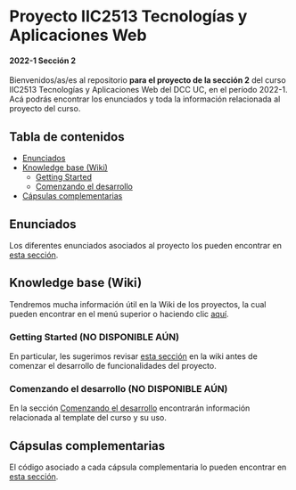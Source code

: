 # Proyecto IIC2513 Tecnologías y Aplicaciones Web

#### 2022-1 Sección 2

Bienvenidos/as/es al repositorio **para el proyecto de la sección 2** del curso IIC2513 Tecnologías y Aplicaciones Web del DCC UC, en el período 2022-1. Acá podrás encontrar los enunciados y toda la información relacionada al proyecto del curso. 

## Tabla de contenidos
- [Enunciados](#enunciados)
- [Knowledge base (Wiki)](#knowledge-base-wiki)
  - [Getting Started](#getting-started)
  - [Comenzando el desarrollo](#comenzando-el-desarrollo)
- [Cápsulas complementarias](#c&#225;psulas-complementarias)

## Enunciados

Los diferentes enunciados asociados al proyecto los pueden encontrar en [esta sección](enunciados).

## Knowledge base (Wiki)

Tendremos mucha información útil en la Wiki de los proyectos, la cual pueden encontrar en el menú superior o haciendo clic [aquí](../../../../wiki).

### Getting Started (NO DISPONIBLE AÚN)

En particular, les sugerimos revisar [esta sección](wiki/Getting-Started) en la wiki antes de comenzar el desarrollo de funcionalidades del proyecto.

### Comenzando el desarrollo (NO DISPONIBLE AÚN)

En la sección [Comenzando el desarrollo](wiki/Comenzando-el-desarrollo) encontrarán información relacionada al template del curso y su uso.

## Cápsulas complementarias

El código asociado a cada cápsula complementaria lo pueden encontrar en [esta sección](cápsulas).

